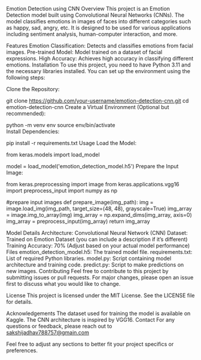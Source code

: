 Emotion Detection using CNN
Overview
This project is an Emotion Detection model built using Convolutional Neural Networks (CNNs). 
The model classifies emotions in images of faces into different categories such as happy, sad, angry, etc. 
It is designed to be used for various applications including sentiment analysis, human-computer interaction, and more.

Features
Emotion Classification: Detects and classifies emotions from facial images.
Pre-trained Model: Model trained on a dataset of facial expressions.
High Accuracy: Achieves high accuracy in classifying different emotions.
Installation
To use this project, you need to have Python 3.11 and the necessary libraries installed. 
You can set up the environment using the following steps:

Clone the Repository:

git clone https://github.com/your-username/emotion-detection-cnn.git
cd emotion-detection-cnn
Create a Virtual Environment (Optional but recommended):

python -m venv env
source env/bin/activate  
Install Dependencies:

pip install -r requirements.txt
Usage
Load the Model:

from keras.models import load_model

model = load_model('emotion_detection_model.h5')
Prepare the Input Image:

from keras.preprocessing import image
from keras.applications.vgg16 import preprocess_input
import numpy as np

#prepare input images
def prepare_image(img_path):
    img = image.load_img(img_path, target_size=(48, 48), grayscale=True)
    img_array = image.img_to_array(img)
    img_array = np.expand_dims(img_array, axis=0)
    img_array = preprocess_input(img_array)
    return img_array
    
Model Details
Architecture: Convolutional Neural Network (CNN)
Dataset: Trained on Emotion Dataset (you can include a description if it’s different)
Training Accuracy: 70% (Adjust based on your actual model performance)
Files
emotion_detection_model.h5: The trained model file.
requirements.txt: List of required Python libraries.
model.py: Script containing model architecture and training code.
predict.py: Script to make predictions on new images.
Contributing
Feel free to contribute to this project by submitting issues or pull requests. For major changes, please open an issue first to discuss what you would like to change.

License
This project is licensed under the MIT License. See the LICENSE file for details.

Acknowledgements
The dataset used for training the model is available on Kaggle.
The CNN architecture is inspired by VGG16.
Contact
For any questions or feedback, please reach out to sakshijadhav788757@gmain.com

Feel free to adjust any sections to better fit your project specifics or preferences.






